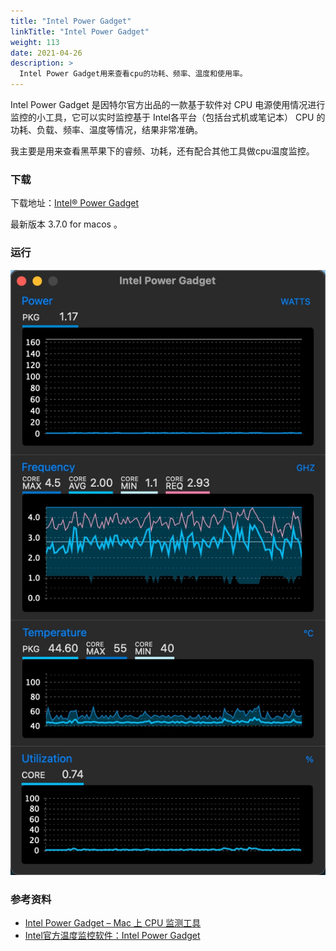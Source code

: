 ```yaml
---
title: "Intel Power Gadget"
linkTitle: "Intel Power Gadget"
weight: 113
date: 2021-04-26
description: >
  Intel Power Gadget用来查看cpu的功耗、频率、温度和使用率。
---
```


Intel Power Gadget 是因特尔官方出品的一款基于软件对 CPU 电源使用情况进行监控的小工具，它可以实时监控基于 Intel各平台（包括台式机或笔记本） CPU 的功耗、负载、频率、温度等情况，结果非常准确。

我主要是用来查看黑苹果下的睿频、功耗，还有配合其他工具做cpu温度监控。

### 下载

下载地址：[Intel® Power Gadget](https://software.intel.com/content/www/us/en/develop/articles/intel-power-gadget.html)

最新版本 3.7.0 for macos 。

### 运行

![](images/intel-power-gadget.jpg)

### 参考资料

- [Intel Power Gadget – Mac 上 CPU 监测工具](https://www.jianshu.com/p/20ca31fbf736)
- [Intel官方温度监控软件：Intel Power Gadget](https://www.mobibrw.com/2021/29181)